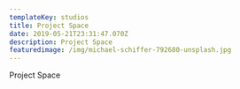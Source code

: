 ```yaml
---
templateKey: studios
title: Project Space
date: 2019-05-21T23:31:47.070Z
description: Project Space
featuredimage: /img/michael-schiffer-792680-unsplash.jpg
---
```

Project Space
